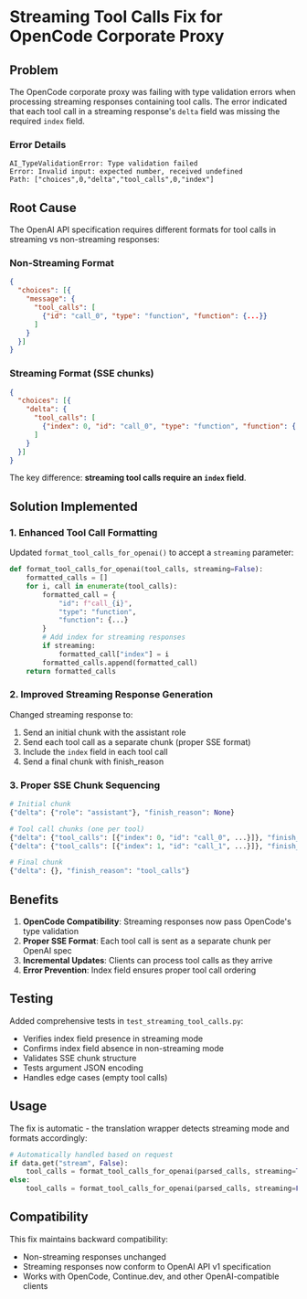 # Streaming Tool Calls Fix for OpenCode Corporate Proxy

## Problem

The OpenCode corporate proxy was failing with type validation errors when processing streaming responses containing tool calls. The error indicated that each tool call in a streaming response's `delta` field was missing the required `index` field.

### Error Details
```
AI_TypeValidationError: Type validation failed
Error: Invalid input: expected number, received undefined
Path: ["choices",0,"delta","tool_calls",0,"index"]
```

## Root Cause

The OpenAI API specification requires different formats for tool calls in streaming vs non-streaming responses:

### Non-Streaming Format
```json
{
  "choices": [{
    "message": {
      "tool_calls": [
        {"id": "call_0", "type": "function", "function": {...}}
      ]
    }
  }]
}
```

### Streaming Format (SSE chunks)
```json
{
  "choices": [{
    "delta": {
      "tool_calls": [
        {"index": 0, "id": "call_0", "type": "function", "function": {...}}
      ]
    }
  }]
}
```

The key difference: **streaming tool calls require an `index` field**.

## Solution Implemented

### 1. Enhanced Tool Call Formatting
Updated `format_tool_calls_for_openai()` to accept a `streaming` parameter:
```python
def format_tool_calls_for_openai(tool_calls, streaming=False):
    formatted_calls = []
    for i, call in enumerate(tool_calls):
        formatted_call = {
            "id": f"call_{i}",
            "type": "function",
            "function": {...}
        }
        # Add index for streaming responses
        if streaming:
            formatted_call["index"] = i
        formatted_calls.append(formatted_call)
    return formatted_calls
```

### 2. Improved Streaming Response Generation
Changed streaming response to:
1. Send an initial chunk with the assistant role
2. Send each tool call as a separate chunk (proper SSE format)
3. Include the `index` field in each tool call
4. Send a final chunk with finish_reason

### 3. Proper SSE Chunk Sequencing
```python
# Initial chunk
{"delta": {"role": "assistant"}, "finish_reason": None}

# Tool call chunks (one per tool)
{"delta": {"tool_calls": [{"index": 0, "id": "call_0", ...}]}, "finish_reason": None}
{"delta": {"tool_calls": [{"index": 1, "id": "call_1", ...}]}, "finish_reason": None}

# Final chunk
{"delta": {}, "finish_reason": "tool_calls"}
```

## Benefits

1. **OpenCode Compatibility**: Streaming responses now pass OpenCode's type validation
2. **Proper SSE Format**: Each tool call is sent as a separate chunk per OpenAI spec
3. **Incremental Updates**: Clients can process tool calls as they arrive
4. **Error Prevention**: Index field ensures proper tool call ordering

## Testing

Added comprehensive tests in `test_streaming_tool_calls.py`:
- Verifies index field presence in streaming mode
- Confirms index field absence in non-streaming mode
- Validates SSE chunk structure
- Tests argument JSON encoding
- Handles edge cases (empty tool calls)

## Usage

The fix is automatic - the translation wrapper detects streaming mode and formats accordingly:
```python
# Automatically handled based on request
if data.get("stream", False):
    tool_calls = format_tool_calls_for_openai(parsed_calls, streaming=True)
else:
    tool_calls = format_tool_calls_for_openai(parsed_calls, streaming=False)
```

## Compatibility

This fix maintains backward compatibility:
- Non-streaming responses unchanged
- Streaming responses now conform to OpenAI API v1 specification
- Works with OpenCode, Continue.dev, and other OpenAI-compatible clients
